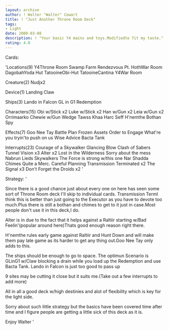 ```yaml
---
layout: archive
author: ! Walter "Walter" Cowart
title: ! "Just Another Throne Room Deck"
tags:
- Light
date: 2000-03-08
description: ! "Your basic Y4 mains and toys.Modifiedto fit my taste."
rating: 4.0
---
```

Cards: 

'Locations(9)
Y4Throne Room
Swamp
Farm
Rendezvous Pt.
HothWar Room
DagobahYoda Hut
TatooineObi-Hut
TatooineCantina
Y4War Room

Creature(2)
Nudjx2

Device(1)
Landing Claw

Ships(3)
Lando in Falcon
GL in G1
Redemption

Characters(15)
Obi w/Stick x2
Luke w/Stick x2
Han w/Gun x2
Leia w/Gun x2
Orrimaarko
Chewie w/Gun
Wedge
Tawss Khaa
Harc Seff
H'nemthe
Bothan Spy

Effects(7)
Goo Nee Tay
Battle Plan
Frozen Assets
Order to Engage
What're you tryin'to push on us
Wise Advice
Bacta Tank

Interrupts(23)
Courage of a Skywalker
Glancing Blow
Clash of Sabers
Tunnel Vision x3
Alter x2
Lost in the Wilderness
Sorry about the mess
Nabrun Lieds
Skywalkers
The Force is strong w/this one
Nar Shadda Chimes
Quite a Merc.
Careful Planning
Transmission Terminated x2
The Signal x3
Don't Forget the Droids x2
'

Strategy: '

Since there is a good chance just about every
one on here has seen some sort of Throne Room
deck I'll skip to individual cards.
Transmission TermI think this is better than
just going to the Executor as you have to devote
too much.Plus there is still a bothan and
chimes to get to it just in case.Most people
don't use it in this deck,I do.

Alter is in due to the fact that it helps against
a Raltiir starting w/Bad Feelin'(popular around
here)Thats good enough reason right there.

H'nemthe rules early game against Raltiir and Hunt
Down and will make them pay late game as its
harder to get any thing out.Goo Nee Tay only
adds to this.

The ships should be enough to go to space.
The optimun Scenario is GLinG1 w/Claw blocking
a drain while you load up the Redemption and use Bacta Tank. Lando in Falcon is just too good to
pass up

9 sites may be cutting it close but it suits
me.(Take out a few interrupts to add more)

All in all a good deck w/high destinies and alot
of flexibility which is key for the light side.

Sorry about such little strategy but the basics
have been covered time after time and I figure
people are getting a little sick of this deck as it is.

Enjoy
Walter	'